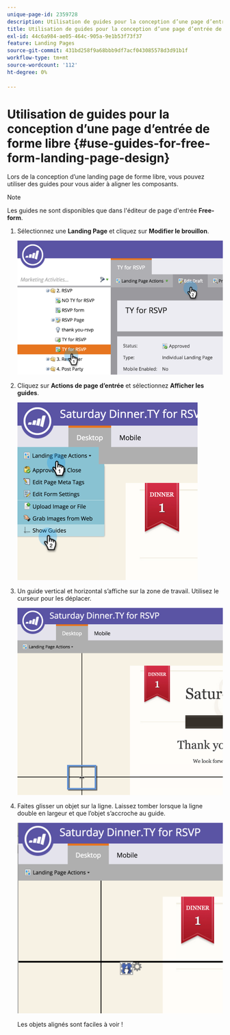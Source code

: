 ```yaml
---
unique-page-id: 2359728
description: Utilisation de guides pour la conception d’une page d’entrée de forme libre - Documents Marketo - Documentation du produit
title: Utilisation de guides pour la conception d’une page d’entrée de forme libre
exl-id: 44c6a984-ae05-464c-905a-9e1b53f73f37
feature: Landing Pages
source-git-commit: 431bd258f9a68bbb9df7acf043085578d3d91b1f
workflow-type: tm+mt
source-wordcount: '112'
ht-degree: 0%

---
```


# Utilisation de guides pour la conception d’une page d’entrée de forme libre {#use-guides-for-free-form-landing-page-design}

Lors de la conception d’une landing page de forme libre, vous pouvez utiliser des guides pour vous aider à aligner les composants.

>[!NOTE]
>
>Les guides ne sont disponibles que dans l&#39;éditeur de page d&#39;entrée **Free-form**.

1. Sélectionnez une **Landing Page** et cliquez sur **Modifier le brouillon**.

   ![](assets/image2015-5-20-14-3a10-3a9.png)

1. Cliquez sur **Actions de page d’entrée** et sélectionnez **Afficher les guides**.

   ![](assets/image2015-5-20-14-3a12-3a15.png)

1. Un guide vertical et horizontal s’affiche sur la zone de travail. Utilisez le curseur pour les déplacer.

   ![](assets/image2015-5-20-14-3a15-3a9.png)

1. Faites glisser un objet sur la ligne. Laissez tomber lorsque la ligne double en largeur et que l’objet s’accroche au guide.

   ![](assets/image2015-5-20-14-3a17-3a24.png)

   Les objets alignés sont faciles à voir !
